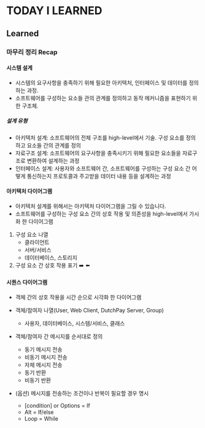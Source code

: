 # TODAY I LEARNED

## Learned

### 마무리 정리 Recap

#### 시스템 설계

- 시스템의 요구사항을 충족하기 위해 필요한 아키텍처, 인터페이스 및 데이터를 정의하는 과정.
- 소프트웨어를 구성하는 요소들 관의 관계를 정의하고 동작 메커니즘을 표현하기 위한 구조체.

##### 설계 유형

- 아키텍처 설계: 소프트웨어의 전체 구조를 high-level에서 기술. 구성 요소를 정의하고 요소들 간의 관계를 정의
- 자료구조 설계:  소프트웨어의 요구사항을 충족시키기 위해 필요한 요소들을 자료구조로 변환하여 설계하는 과정
- 인터페이스 설계: 사용자와 소프트웨어 간, 소프트웨어를 구성하는 구성 요소 간 어떻게 통신하는지 프로토콜과 주고받을 데이터 내용 등을 설계하는 과정

#### 아키텍처 다이어그램

- 아키텍처 설계를 위해서는 아키텍처 다이어그램을 그릴 수 있습니다.
- 소프트웨어를 구성하는 구성 요소 간의 상호 작용 및 의존성을 high-level에서 가시화 한 다이어그램

1. 구성 요소 나열
    - 클라이언트
    - 서버/서비스
    - 데이터베이스, 스토리지
2. 구성 요소 간 상호 작용 표기 ➡️ ⬅️

#### 시퀀스 다이어그램

- 객체 간의 상호 작용을 시간 순으로 시각화 한 다이어그램

- 객체/참여자 나열(User, Web Client, DutchPay Server, Group)
    - 사용자, 데이터베이스, 시스템/서비스, 클래스
- 객체/참여자 간 메시지를 순서대로 정의
    - 동기 메시지 전송
    - 비동기 메시지 전송
    - 자체 메시지 전송
    - 동기 반환
    - 비동기 반환
- (옵션) 메시지를 전송하는 조건이나 반복이 필요할 경우 명시
    - [condition] or Options = If
    - Alt = If/else
    - Loop = While

